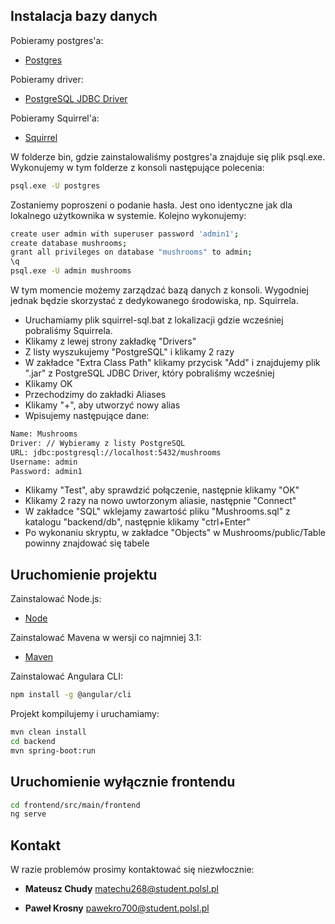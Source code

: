## Instalacja bazy danych

Pobieramy postgres'a:
* [Postgres](https://www.postgresql.org/download/)

Pobieramy driver:
* [PostgreSQL JDBC Driver](https://mvnrepository.com/artifact/org.postgresql/postgresql/9.4.1211)

Pobieramy Squirrel'a:
* [Squirrel](http://squirrel-sql.sourceforge.net/#installation)

W folderze bin, gdzie zainstalowaliśmy postgres'a znajduje się plik psql.exe.
Wykonujemy w tym folderze z konsoli następujące polecenia:
```bash
psql.exe -U postgres
```
Zostaniemy poproszeni o podanie hasła. Jest ono identyczne jak dla lokalnego użytkownika w systemie. Kolejno wykonujemy:
```bash
create user admin with superuser password 'admin1';
create database mushrooms;
grant all privileges on database "mushrooms" to admin;
\q
psql.exe -U admin mushrooms
```
W tym momencie możemy zarządzać bazą danych z konsoli. Wygodniej jednak będzie skorzystać z dedykowanego środowiska, np. Squirrela.

* Uruchamiamy plik squirrel-sql.bat z lokalizacji gdzie wcześniej pobraliśmy Squirrela. 
* Klikamy z lewej strony zakładkę "Drivers"
* Z listy wyszukujemy "PostgreSQL" i klikamy 2 razy
* W zakładce "Extra Class Path" klikamy przycisk "Add" i znajdujemy plik ".jar" z PostgreSQL JDBC Driver, który pobraliśmy wcześniej
* Klikamy OK
* Przechodzimy do zakładki Aliases
* Klikamy "+", aby utworzyć nowy alias
* Wpisujemy następujące dane:
```bash
Name: Mushrooms
Driver: // Wybieramy z listy PostgreSQL
URL: jdbc:postgresql://localhost:5432/mushrooms
Username: admin
Password: admin1
```

* Klikamy "Test", aby sprawdzić połączenie, następnie klikamy "OK"
* Klikamy 2 razy na nowo uwtorzonym aliasie, następnie "Connect"
* W zakładce "SQL" wklejamy zawartość pliku "Mushrooms.sql" z katalogu "backend/db", następnie klikamy "ctrl+Enter"
* Po wykonaniu skryptu, w zakładce "Objects" w Mushrooms/public/Table powinny znajdować się tabele

## Uruchomienie projektu

Zainstalować Node.js:
* [Node](https://nodejs.org/en/)

Zainstalować Mavena w wersji co najmniej 3.1:
* [Maven](https://maven.apache.org/download.cgi)

Zainstalować Angulara CLI:
```bash
npm install -g @angular/cli
```

Projekt kompilujemy i uruchamiamy:
```bash
mvn clean install
cd backend
mvn spring-boot:run
```

## Uruchomienie wyłącznie frontendu

```bash
cd frontend/src/main/frontend
ng serve
```

## Kontakt

W razie problemów prosimy kontaktować się niezwłocznie:

* **Mateusz Chudy**   matechu268@student.polsl.pl

* **Paweł Krosny**    pawekro700@student.polsl.pl
